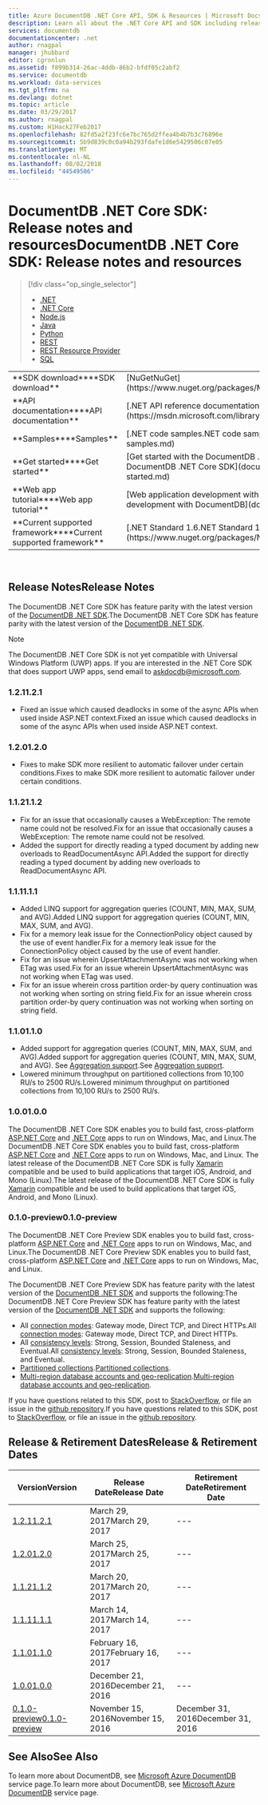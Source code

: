 ```yaml
---
title: Azure DocumentDB .NET Core API, SDK & Resources | Microsoft Docs
description: Learn all about the .NET Core API and SDK including release dates, retirement dates, and changes made between each version of the DocumentDB .NET Core SDK.
services: documentdb
documentationcenter: .net
author: rnagpal
manager: jhubbard
editor: cgronlun
ms.assetid: f899b314-26ac-4ddb-86b2-bfdf05c2abf2
ms.service: documentdb
ms.workload: data-services
ms.tgt_pltfrm: na
ms.devlang: dotnet
ms.topic: article
ms.date: 03/29/2017
ms.author: rnagpal
ms.custom: H1Hack27Feb2017
ms.openlocfilehash: 82fd5a2f23fc6e7bc765d2ffea4b4b7b3c76896e
ms.sourcegitcommit: 5b9d839c0c0a94b293fdafe1d6e5429506c07e05
ms.translationtype: MT
ms.contentlocale: nl-NL
ms.lasthandoff: 08/02/2018
ms.locfileid: "44549506"
---
```

# <a name="documentdb-net-core-sdk-release-notes-and-resources"></a><span data-ttu-id="51045-103">DocumentDB .NET Core SDK: Release notes and resources</span><span class="sxs-lookup"><span data-stu-id="51045-103">DocumentDB .NET Core SDK: Release notes and resources</span></span>
> [!div class="op_single_selector"]
> * [.NET](documentdb-sdk-dotnet.md)
> * [.NET Core](documentdb-sdk-dotnet-core.md)
> * [Node.js](documentdb-sdk-node.md)
> * [Java](documentdb-sdk-java.md)
> * [Python](documentdb-sdk-python.md)
> * [REST](https://docs.microsoft.com/en-us/rest/api/documentdb/)
> * [REST Resource Provider](https://docs.microsoft.com/rest/api/documentdbresourceprovider/)
> * [SQL](https://msdn.microsoft.com/library/azure/dn782250.aspx)
> 
> 

<table>

<tr><td><span data-ttu-id="51045-112">**SDK download**</span><span class="sxs-lookup"><span data-stu-id="51045-112">**SDK download**</span></span></td><td>[<span data-ttu-id="51045-113">NuGet</span><span class="sxs-lookup"><span data-stu-id="51045-113">NuGet</span></span>](https://www.nuget.org/packages/Microsoft.Azure.DocumentDB.Core/)</td></tr>

<tr><td><span data-ttu-id="51045-114">**API documentation**</span><span class="sxs-lookup"><span data-stu-id="51045-114">**API documentation**</span></span></td><td>[<span data-ttu-id="51045-115">.NET API reference documentation</span><span class="sxs-lookup"><span data-stu-id="51045-115">.NET API reference documentation</span></span>](https://msdn.microsoft.com/library/azure/dn948556.aspx)</td></tr>

<tr><td><span data-ttu-id="51045-116">**Samples**</span><span class="sxs-lookup"><span data-stu-id="51045-116">**Samples**</span></span></td><td>[<span data-ttu-id="51045-117">.NET code samples</span><span class="sxs-lookup"><span data-stu-id="51045-117">.NET code samples</span></span>](documentdb-dotnet-samples.md)</td></tr>

<tr><td><span data-ttu-id="51045-118">**Get started**</span><span class="sxs-lookup"><span data-stu-id="51045-118">**Get started**</span></span></td><td>[<span data-ttu-id="51045-119">Get started with the DocumentDB .NET Core SDK</span><span class="sxs-lookup"><span data-stu-id="51045-119">Get started with the DocumentDB .NET Core SDK</span></span>](documentdb-dotnetcore-get-started.md)</td></tr>

<tr><td><span data-ttu-id="51045-120">**Web app tutorial**</span><span class="sxs-lookup"><span data-stu-id="51045-120">**Web app tutorial**</span></span></td><td>[<span data-ttu-id="51045-121">Web application development with DocumentDB</span><span class="sxs-lookup"><span data-stu-id="51045-121">Web application development with DocumentDB</span></span>](documentdb-dotnet-application.md)</td></tr>

<tr><td><span data-ttu-id="51045-122">**Current supported framework**</span><span class="sxs-lookup"><span data-stu-id="51045-122">**Current supported framework**</span></span></td><td>[<span data-ttu-id="51045-123">.NET Standard 1.6</span><span class="sxs-lookup"><span data-stu-id="51045-123">.NET Standard 1.6</span></span>](https://www.nuget.org/packages/NETStandard.Library)</td></tr>
</table></br>

## <a name="release-notes"></a><span data-ttu-id="51045-124">Release Notes</span><span class="sxs-lookup"><span data-stu-id="51045-124">Release Notes</span></span>

<span data-ttu-id="51045-125">The DocumentDB .NET Core SDK has feature parity with the latest version of the [DocumentDB .NET SDK](documentdb-sdk-dotnet.md).</span><span class="sxs-lookup"><span data-stu-id="51045-125">The DocumentDB .NET Core SDK has feature parity with the latest version of the [DocumentDB .NET SDK](documentdb-sdk-dotnet.md).</span></span>

> [!NOTE] 
> The DocumentDB .NET Core SDK is not yet compatible with Universal Windows Platform (UWP) apps. If you are interested in the .NET Core SDK that does support UWP apps, send email to [askdocdb@microsoft.com](mailto:askdocdb@microsoft.com).

### <a name="a-name121121"></a><span data-ttu-id="51045-128"><a name="1.2.1"/>1.2.1</span><span class="sxs-lookup"><span data-stu-id="51045-128"><a name="1.2.1"/>1.2.1</span></span>

* <span data-ttu-id="51045-129">Fixed an issue which caused deadlocks in some of the async APIs when used inside ASP.NET context.</span><span class="sxs-lookup"><span data-stu-id="51045-129">Fixed an issue which caused deadlocks in some of the async APIs when used inside ASP.NET context.</span></span>

### <a name="a-name120120"></a><span data-ttu-id="51045-130"><a name="1.2.0"/>1.2.0</span><span class="sxs-lookup"><span data-stu-id="51045-130"><a name="1.2.0"/>1.2.0</span></span>

* <span data-ttu-id="51045-131">Fixes to make SDK more resilient to automatic failover under certain conditions.</span><span class="sxs-lookup"><span data-stu-id="51045-131">Fixes to make SDK more resilient to automatic failover under certain conditions.</span></span>

### <a name="a-name112112"></a><span data-ttu-id="51045-132"><a name="1.1.2"/>1.1.2</span><span class="sxs-lookup"><span data-stu-id="51045-132"><a name="1.1.2"/>1.1.2</span></span>

* <span data-ttu-id="51045-133">Fix for an issue that occasionally causes a WebException: The remote name could not be resolved.</span><span class="sxs-lookup"><span data-stu-id="51045-133">Fix for an issue that occasionally causes a WebException: The remote name could not be resolved.</span></span>
* <span data-ttu-id="51045-134">Added the support for directly reading a typed document by adding new overloads to ReadDocumentAsync API.</span><span class="sxs-lookup"><span data-stu-id="51045-134">Added the support for directly reading a typed document by adding new overloads to ReadDocumentAsync API.</span></span>

### <a name="a-name111111"></a><span data-ttu-id="51045-135"><a name="1.1.1"/>1.1.1</span><span class="sxs-lookup"><span data-stu-id="51045-135"><a name="1.1.1"/>1.1.1</span></span>

* <span data-ttu-id="51045-136">Added LINQ support for aggregation queries (COUNT, MIN, MAX, SUM, and AVG).</span><span class="sxs-lookup"><span data-stu-id="51045-136">Added LINQ support for aggregation queries (COUNT, MIN, MAX, SUM, and AVG).</span></span>
* <span data-ttu-id="51045-137">Fix for a memory leak issue for the ConnectionPolicy object caused by the use of event handler.</span><span class="sxs-lookup"><span data-stu-id="51045-137">Fix for a memory leak issue for the ConnectionPolicy object caused by the use of event handler.</span></span>
* <span data-ttu-id="51045-138">Fix for an issue wherein UpsertAttachmentAsync was not working when ETag was used.</span><span class="sxs-lookup"><span data-stu-id="51045-138">Fix for an issue wherein UpsertAttachmentAsync was not working when ETag was used.</span></span>
* <span data-ttu-id="51045-139">Fix for an issue wherein cross partition order-by query continuation was not working when sorting on string field.</span><span class="sxs-lookup"><span data-stu-id="51045-139">Fix for an issue wherein cross partition order-by query continuation was not working when sorting on string field.</span></span>

### <a name="a-name110110"></a><span data-ttu-id="51045-140"><a name="1.1.0"/>1.1.0</span><span class="sxs-lookup"><span data-stu-id="51045-140"><a name="1.1.0"/>1.1.0</span></span>

* <span data-ttu-id="51045-141">Added support for aggregation queries (COUNT, MIN, MAX, SUM, and AVG).</span><span class="sxs-lookup"><span data-stu-id="51045-141">Added support for aggregation queries (COUNT, MIN, MAX, SUM, and AVG).</span></span> <span data-ttu-id="51045-142">See [Aggregation support](documentdb-sql-query.md#Aggregates).</span><span class="sxs-lookup"><span data-stu-id="51045-142">See [Aggregation support](documentdb-sql-query.md#Aggregates).</span></span>
* <span data-ttu-id="51045-143">Lowered minimum throughput on partitioned collections from 10,100 RU/s to 2500 RU/s.</span><span class="sxs-lookup"><span data-stu-id="51045-143">Lowered minimum throughput on partitioned collections from 10,100 RU/s to 2500 RU/s.</span></span>

### <a name="a-name100100"></a><span data-ttu-id="51045-144"><a name="1.0.0"/>1.0.0</span><span class="sxs-lookup"><span data-stu-id="51045-144"><a name="1.0.0"/>1.0.0</span></span>

<span data-ttu-id="51045-145">The DocumentDB .NET Core SDK enables you to build fast, cross-platform [ASP.NET Core](https://www.asp.net/core) and [.NET Core](https://www.microsoft.com/net/core#windows) apps to run on Windows, Mac, and Linux.</span><span class="sxs-lookup"><span data-stu-id="51045-145">The DocumentDB .NET Core SDK enables you to build fast, cross-platform [ASP.NET Core](https://www.asp.net/core) and [.NET Core](https://www.microsoft.com/net/core#windows) apps to run on Windows, Mac, and Linux.</span></span> <span data-ttu-id="51045-146">The latest release of the DocumentDB .NET Core SDK is fully [Xamarin](https://www.xamarin.com) compatible and be used to build applications that target iOS, Android, and Mono (Linux).</span><span class="sxs-lookup"><span data-stu-id="51045-146">The latest release of the DocumentDB .NET Core SDK is fully [Xamarin](https://www.xamarin.com) compatible and be used to build applications that target iOS, Android, and Mono (Linux).</span></span>  

### <a name="a-name010-preview010-preview"></a><span data-ttu-id="51045-147"><a name="0.1.0-preview"/>0.1.0-preview</span><span class="sxs-lookup"><span data-stu-id="51045-147"><a name="0.1.0-preview"/>0.1.0-preview</span></span>

<span data-ttu-id="51045-148">The DocumentDB .NET Core Preview SDK enables you to build fast, cross-platform [ASP.NET Core](https://www.asp.net/core) and [.NET Core](https://www.microsoft.com/net/core#windows) apps to run on Windows, Mac, and Linux.</span><span class="sxs-lookup"><span data-stu-id="51045-148">The DocumentDB .NET Core Preview SDK enables you to build fast, cross-platform [ASP.NET Core](https://www.asp.net/core) and [.NET Core](https://www.microsoft.com/net/core#windows) apps to run on Windows, Mac, and Linux.</span></span>

<span data-ttu-id="51045-149">The DocumentDB .NET Core Preview SDK has feature parity with the latest version of the [DocumentDB .NET SDK](documentdb-sdk-dotnet.md) and supports the following:</span><span class="sxs-lookup"><span data-stu-id="51045-149">The DocumentDB .NET Core Preview SDK has feature parity with the latest version of the [DocumentDB .NET SDK](documentdb-sdk-dotnet.md) and supports the following:</span></span>
* <span data-ttu-id="51045-150">All [connection modes](documentdb-performance-tips.md#networking): Gateway mode, Direct TCP, and Direct HTTPs.</span><span class="sxs-lookup"><span data-stu-id="51045-150">All [connection modes](documentdb-performance-tips.md#networking): Gateway mode, Direct TCP, and Direct HTTPs.</span></span> 
* <span data-ttu-id="51045-151">All [consistency levels](documentdb-consistency-levels.md): Strong, Session, Bounded Staleness, and Eventual.</span><span class="sxs-lookup"><span data-stu-id="51045-151">All [consistency levels](documentdb-consistency-levels.md): Strong, Session, Bounded Staleness, and Eventual.</span></span>
* <span data-ttu-id="51045-152">[Partitioned collections](documentdb-partition-data.md).</span><span class="sxs-lookup"><span data-stu-id="51045-152">[Partitioned collections](documentdb-partition-data.md).</span></span> 
* <span data-ttu-id="51045-153">[Multi-region database accounts and geo-replication](documentdb-distribute-data-globally.md).</span><span class="sxs-lookup"><span data-stu-id="51045-153">[Multi-region database accounts and geo-replication](documentdb-distribute-data-globally.md).</span></span>

<span data-ttu-id="51045-154">If you have questions related to this SDK, post to [StackOverflow](http://stackoverflow.com/questions/tagged/azure-documentdb), or file an issue in the [github repository](https://github.com/Azure/azure-documentdb-dotnet/issues).</span><span class="sxs-lookup"><span data-stu-id="51045-154">If you have questions related to this SDK, post to [StackOverflow](http://stackoverflow.com/questions/tagged/azure-documentdb), or file an issue in the [github repository](https://github.com/Azure/azure-documentdb-dotnet/issues).</span></span> 

## <a name="release--retirement-dates"></a><span data-ttu-id="51045-155">Release & Retirement Dates</span><span class="sxs-lookup"><span data-stu-id="51045-155">Release & Retirement Dates</span></span>

| <span data-ttu-id="51045-156">Version</span><span class="sxs-lookup"><span data-stu-id="51045-156">Version</span></span> | <span data-ttu-id="51045-157">Release Date</span><span class="sxs-lookup"><span data-stu-id="51045-157">Release Date</span></span> | <span data-ttu-id="51045-158">Retirement Date</span><span class="sxs-lookup"><span data-stu-id="51045-158">Retirement Date</span></span> |
| --- | --- | --- |
| [<span data-ttu-id="51045-159">1.2.1</span><span class="sxs-lookup"><span data-stu-id="51045-159">1.2.1</span></span>](#1.2.1) |<span data-ttu-id="51045-160">March 29, 2017</span><span class="sxs-lookup"><span data-stu-id="51045-160">March 29, 2017</span></span> |--- |
| [<span data-ttu-id="51045-161">1.2.0</span><span class="sxs-lookup"><span data-stu-id="51045-161">1.2.0</span></span>](#1.2.0) |<span data-ttu-id="51045-162">March 25, 2017</span><span class="sxs-lookup"><span data-stu-id="51045-162">March 25, 2017</span></span> |--- |
| [<span data-ttu-id="51045-163">1.1.2</span><span class="sxs-lookup"><span data-stu-id="51045-163">1.1.2</span></span>](#1.1.2) |<span data-ttu-id="51045-164">March 20, 2017</span><span class="sxs-lookup"><span data-stu-id="51045-164">March 20, 2017</span></span> |--- |
| [<span data-ttu-id="51045-165">1.1.1</span><span class="sxs-lookup"><span data-stu-id="51045-165">1.1.1</span></span>](#1.1.1) |<span data-ttu-id="51045-166">March 14, 2017</span><span class="sxs-lookup"><span data-stu-id="51045-166">March 14, 2017</span></span> |--- |
| [<span data-ttu-id="51045-167">1.1.0</span><span class="sxs-lookup"><span data-stu-id="51045-167">1.1.0</span></span>](#1.1.0) |<span data-ttu-id="51045-168">February 16, 2017</span><span class="sxs-lookup"><span data-stu-id="51045-168">February 16, 2017</span></span> |--- |
| [<span data-ttu-id="51045-169">1.0.0</span><span class="sxs-lookup"><span data-stu-id="51045-169">1.0.0</span></span>](#1.0.0) |<span data-ttu-id="51045-170">December 21, 2016</span><span class="sxs-lookup"><span data-stu-id="51045-170">December 21, 2016</span></span> |--- |
| [<span data-ttu-id="51045-171">0.1.0-preview</span><span class="sxs-lookup"><span data-stu-id="51045-171">0.1.0-preview</span></span>](#0.1.0-preview) |<span data-ttu-id="51045-172">November 15, 2016</span><span class="sxs-lookup"><span data-stu-id="51045-172">November 15, 2016</span></span> |<span data-ttu-id="51045-173">December 31, 2016</span><span class="sxs-lookup"><span data-stu-id="51045-173">December 31, 2016</span></span> |

## <a name="see-also"></a><span data-ttu-id="51045-174">See Also</span><span class="sxs-lookup"><span data-stu-id="51045-174">See Also</span></span>
<span data-ttu-id="51045-175">To learn more about DocumentDB, see [Microsoft Azure DocumentDB](https://azure.microsoft.com/services/documentdb/) service page.</span><span class="sxs-lookup"><span data-stu-id="51045-175">To learn more about DocumentDB, see [Microsoft Azure DocumentDB](https://azure.microsoft.com/services/documentdb/) service page.</span></span> 

